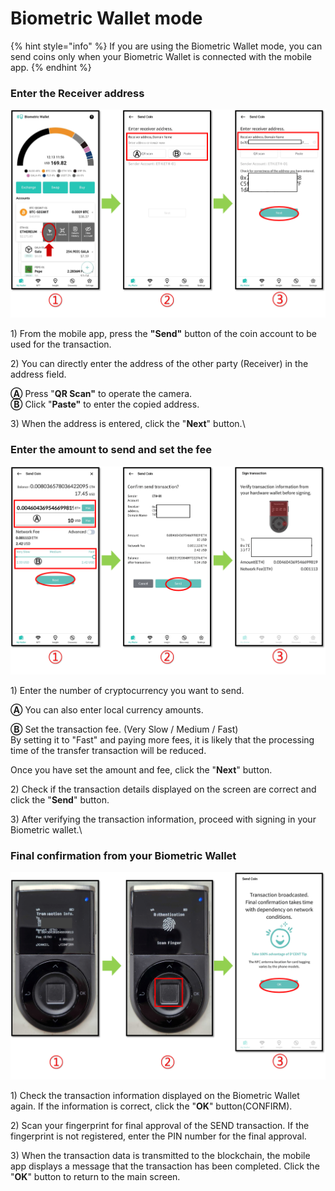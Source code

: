 # Biometric Wallet mode

{% hint style="info" %}
If you are using the Biometric Wallet mode, you can send coins only when your Biometric Wallet is connected with the mobile app.&#x20;
{% endhint %}

### Enter the Receiver address

<div align="left">

<img src="../../.gitbook/assets/지문인증-eng01.png" alt="">

</div>

1\) From the mobile app, press the **"Send"** button of the coin account to be used for the transaction.

2\) You can directly enter the address of the other party (Receiver) in the address field.

**Ⓐ** Press "**QR Scan"** to operate the camera. \
**Ⓑ** Click "**Paste"** to enter the copied address.

3\) When the address is entered, click the "**Next**" button.\


### Enter the amount to send and set the fee

<div align="left">

<img src="../../.gitbook/assets/지문인증-eng02.png" alt="">

</div>

1\) Enter the number of cryptocurrency you want to send.

**Ⓐ** You can also enter local currency amounts.

**Ⓑ** Set the transaction fee. (Very Slow / Medium / Fast) \
By setting it to "Fast" and paying more fees, it is likely that the processing time of the transfer transaction will be reduced.

Once you have set the amount and fee, click the "**Next**" button.

2\) Check if the transaction details displayed on the screen are correct and click the "**Send**" button.

3\) After verifying the transaction information, proceed with signing in your Biometric wallet.\


### Final confirmation from your Biometric Wallet

<div align="left">

<img src="../../.gitbook/assets/지문인증-eng03.png" alt="">

</div>

1\) Check the transaction information displayed on the Biometric Wallet again. If the information is correct, click the "**OK**" button(CONFIRM).

2\) Scan your fingerprint for final approval of the SEND transaction. If the fingerprint is not registered, enter the PIN number for the final approval.

3\) When the transaction data is transmitted to the blockchain, the mobile app displays a message that the transaction has been completed. Click the "**OK**" button to return to the main screen.
